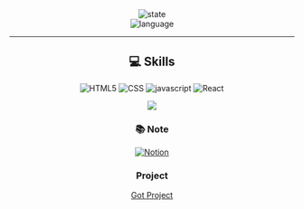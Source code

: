 

<!--
**dbs271/dbs271** is a ✨ _special_ ✨ repository because its `README.md` (this file) appears on your GitHub profile.

Here are some ideas to get you started:

- 🔭 I’m currently working on ...
- 🌱 I’m currently learning ...
- 👯 I’m looking to collaborate on ...
- 🤔 I’m looking for help with ...
- 💬 Ask me about ...
- 📫 How to reach me: ...
- 😄 Pronouns: ...
- ⚡ Fun fact: ...

뱃지 
<img alt="Python" src ="https://img.shields.io/badge/기술명-원하는색상코드.svg?&style=for-the-badge&logo=로고명&logoColor=로고색상"/>

![Anurag's GitHub stats](https://github-readme-stats.vercel.app/api?username=깃허브 아이디&show_icons=true&theme=스타일)

![Top Langs](https://github-readme-stats.vercel.app/api/top-langs/?username=깃허브 아이디&layout=레이아웃 스타일&theme=스타일) compact
-->
<div align="center">
<img alt="state" src="https://github-readme-stats.vercel.app/api?username=dbs271&show_icons=true&theme=tokyonight" />
  <br>
<img alt="language" src="https://github-readme-stats.vercel.app/api/top-langs/?username=dbs271&layout=compact&theme=tokyonight" />

---


## 💻 Skills

<img alt="HTML5" src ="https://img.shields.io/badge/HTML5-F05032.svg?&style=for-the-badge&logo=html5&logoColor=ffffff"/> <img alt="CSS" src ="https://img.shields.io/badge/CSS3-1572B6.svg?&style=for-the-badge&logo=css3"/>
<img alt="javascript" src ="https://img.shields.io/badge/javascript-F7DF1E.svg?&style=for-the-badge&logo=javascript&logoColor=000"/>
<img alt="React" src ="https://img.shields.io/badge/React-61DAFB.svg?&style=for-the-badge&logo=React&logoColor=000"/>  


<a href="https://hits.seeyoufarm.com"><img src="https://hits.seeyoufarm.com/api/count/incr/badge.svg?url=https%3A%2F%2Fgithub.com%2Fdbs271&count_bg=%23555555&title_bg=%23555555&icon=github.svg&icon_color=%23E7E7E7&title=hits&edge_flat=false"/></a>

### 📚 Note
<a href="https://shrouded-neon-e05.notion.site/3a8265a063654b69b2a62beac7fcd2ce?v=42ee693f07d44aa6b0d0f527d7bb045b&pvs=4">
<img alt="Notion" src ="https://img.shields.io/badge/notion-000000.svg?&style=for-the-badge&logo=notion&logoColor=000000"/>
  <a/>

### Project
<a alt="got-project" href="https://jolly-tarsier-2ad93d.netlify.app/" target="_blank">Got Project</a>  

</div>
